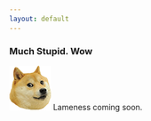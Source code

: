 ```yaml
---
layout: default
---
```

### Much Stupid. Wow
![Such Uselessness](images/doge.png)  Lameness coming soon.
